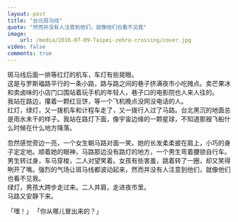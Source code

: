 ```yaml
---
layout: post
title: "台北斑马线"
quote: "然而并没有人注意到他们，就像他们也看不见我"
image: 
	url: /media/2016-07-09-Taipei-zebra-crossing/cover.jpg
video: false
comments: true
---
```



斑马线后面一排等红灯的机车，车灯有些晃眼。  
这是与罗斯福路平行的一条小路，路与路之间的巷子挤满夜市小吃摊点。卖芒果冰和卖卤味的小店门口围站着玩手机的年轻人，巷子口的电影院也人来人往的。  
我站在路边，攥着一颗红豆饼，等一个飞机晚点没网没电话的人。  
红灯，绿灯，又一拨机车和计程车走了，又一拨行人过了马路。台北黑沉的地面总是雨水未干的样子。我站在路灯下面，像宇宙边缘的一颗星球，不知道那艘飞船什么时候在什么地方降落。  
  
忽然感觉旁边一亮，一个女生朝马路对面一笑。她的长发柔柔披在肩上，小巧的身子定定地。顺着她的眼神，马路那边没有路灯的地方，一个男生弯着腰锁自行车。  
男生转过身，车马穿梭，二人对望笑着。女孩有些害羞，跳着转了一圈，却又笑得咧开了嘴。强烈的气场让斑马线都波动起来，然而并没有人注意到他们，就像他们也看不见我。  
绿灯，男孩大跨步走过来。二人并肩，走进夜市里。  
马路又安静下来。  
  
「嘿！」
「你从哪儿冒出来的？」

